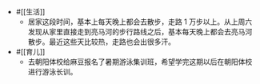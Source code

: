 - #[[生活]]
    - 居家这段时间，基本上每天晚上都会去散步，走路 1 万步以上。从上周六发现从家里直接走到亮马河的步行路线之后，基本每天晚上都会去亮马河散步。最近这些天比较热，走路也会出很多汗。
- #[[育儿]]
    - 去朝阳体校给麻豆报名了暑期游泳集训班，希望学完这期以后在朝阳体校进行游泳长训。
